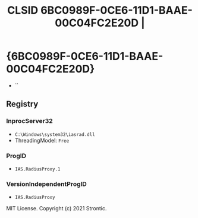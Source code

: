 ﻿---
title: "CLSID 6BC0989F-0CE6-11D1-BAAE-00C04FC2E20D | "
excerpt: What is COM-Object CLSID 6BC0989F-0CE6-11D1-BAAE-00C04FC2E20D?
---

# {6BC0989F-0CE6-11D1-BAAE-00C04FC2E20D}

* ``

## Registry


### InprocServer32

* `C:\Windows\system32\iasrad.dll`
* ThreadingModel: `Free`

### ProgID

* `IAS.RadiusProxy.1`

### VersionIndependentProgID

* `IAS.RadiusProxy`

MIT License. Copyright (c) 2021 Strontic.


